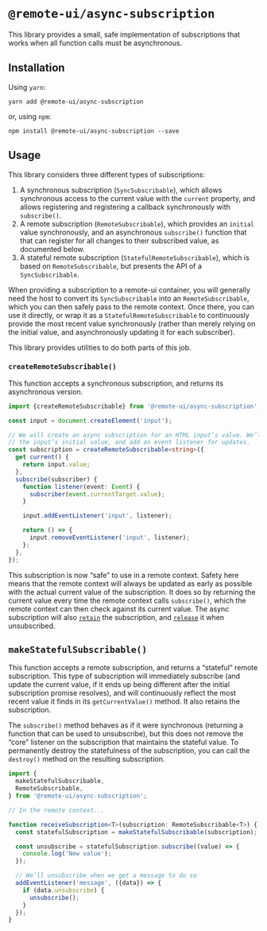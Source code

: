 # `@remote-ui/async-subscription`

This library provides a small, safe implementation of subscriptions that works when all function calls must be asynchronous.

## Installation

Using `yarn`:

```
yarn add @remote-ui/async-subscription
```

or, using `npm`:

```
npm install @remote-ui/async-subscription --save
```

## Usage

This library considers three different types of subscriptions:

1. A synchronous subscription (`SyncSubscribable`), which allows synchronous access to the current value with the `current` property, and allows registering and registering a callback synchronously with `subscribe()`.
1. A remote subscription (`RemoteSubscribable`), which provides an `initial` value synchronously, and an asynchronous `subscribe()` function that that can register for all changes to their subscribed value, as documented below.
1. A stateful remote subscription (`StatefulRemoteSubscribable`), which is based on `RemoteSubscribable`, but presents the API of a `SyncSubscribable`.

When providing a subscription to a remote-ui container, you will generally need the host to convert its `SyncSubscribable` into an `RemoteSubscribable`, which you can then safely pass to the remote context. Once there, you can use it directly, or wrap it as a `StatefulRemoteSubscribable` to continuously provide the most recent value synchronously (rather than merely relying on the initial value, and asynchronously updating it for each subscriber).

This library provides utilities to do both parts of this job.

### `createRemoteSubscribable()`

This function accepts a synchronous subscription, and returns its asynchronous version.

```ts
import {createRemoteSubscribable} from '@remote-ui/async-subscription';

const input = document.createElement('input');

// We will create an async subscription for an HTML input’s value. We’ll provide
// the input’s initial value, and add an event listener for updates.
const subscription = createRemoteSubscribable<string>({
  get current() {
    return input.value;
  },
  subscribe(subscriber) {
    function listener(event: Event) {
      subscriber(event.currentTarget.value);
    }

    input.addEventListener('input', listener);

    return () => {
      input.removeEventListener('input', listener);
    };
  },
});
```

This subscription is now “safe” to use in a remote context. Safety here means that the remote context will always be updated as early as possible with the actual current value of the subscription. It does so by returning the current value every time the remote context calls `subscribe()`, which the remote context can then check against its current value. The async subscription will also [`retain`](../rpc#retain) the subscription, and [`release`](../rpc#release) it when unsubscribed.

## `makeStatefulSubscribable()`

This function accepts a remote subscription, and returns a “stateful” remote subscription. This type of subscription will immediately subscribe (and update the current value, if it ends up being different after the initial subscription promise resolves), and will continuously reflect the most recent value it finds in its `getCurrentValue()` method. It also retains the subscription.

The `subscribe()` method behaves as if it were synchronous (returning a function that can be used to unsubscribe), but this does not remove the “core” listener on the subscription that maintains the stateful value. To permanently destroy the statefulness of the subscription, you can call the `destroy()` method on the resulting subscription.

```ts
import {
  makeStatefulSubscribable,
  RemoteSubscribable,
} from '@remote-ui/async-subscription';

// In the remote context...

function receiveSubscription<T>(subscription: RemoteSubscribable<T>) {
  const statefulSubscription = makeStatefulSubscribable(subscription);

  const unsubscribe = statefulSubscription.subscribe((value) => {
    console.log('New value');
  });

  // We’ll unsubscribe when we get a message to do so
  addEventListener('message', ({data}) => {
    if (data.unsubscribe) {
      unsubscribe();
    }
  });
}
```
